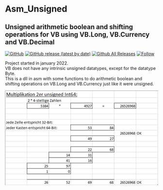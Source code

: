 # Asm_Unsigned
## Unsigned arithmetic boolean and shifting operations for VB using VB.Long, VB.Currency and VB.Decimal

[![GitHub](https://img.shields.io/github/license/OlimilO1402/Asm_Unsigned?style=plastic)](https://github.com/OlimilO1402/Asm_Unsigned/blob/master/LICENSE) 
[![GitHub release (latest by date)](https://img.shields.io/github/v/release/OlimilO1402/Asm_Unsigned?style=plastic)](https://github.com/OlimilO1402/Asm_Unsigned/releases/latest)
[![Github All Releases](https://img.shields.io/github/downloads/OlimilO1402/Asm_Unsigned/total.svg)](https://github.com/OlimilO1402/Asm_Unsigned/releases/download/v1.0.14/UnsignedOps_v1.0.14.zip)
[![Follow](https://img.shields.io/github/followers/OlimilO1402.svg?style=social&label=Follow&maxAge=2592000)](https://github.com/OlimilO1402/Asm_Unsigned/watchers)

Project started in january 2022.  
VB does not have any intrinsic unsigned datatypes, except for the datatype Byte.  
This is a dll in asm with some functions to do arithmetic boolean and shifting operations on VB.Long and VB.Currency just like it were unsigned.  

![<AppName> Image](Resources/XL-UInt64_Mul.png "XL-UInt64_Mul Image")
